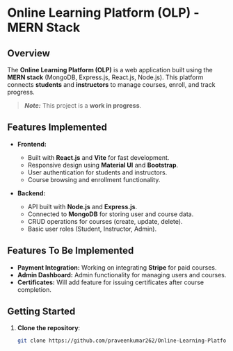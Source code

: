 # Online Learning Platform (OLP) - MERN Stack

## Overview

The **Online Learning Platform (OLP)** is a web application built using the **MERN stack** (MongoDB, Express.js, React.js, Node.js). This platform connects **students** and **instructors** to manage courses, enroll, and track progress.

> **_Note:_** This project is a **work in progress**.

## Features Implemented

- **Frontend:**  
  - Built with **React.js** and **Vite** for fast development.
  - Responsive design using **Material UI** and **Bootstrap**.
  - User authentication for students and instructors.
  - Course browsing and enrollment functionality.

- **Backend:**  
  - API built with **Node.js** and **Express.js**.
  - Connected to **MongoDB** for storing user and course data.
  - CRUD operations for courses (create, update, delete).
  - Basic user roles (Student, Instructor, Admin).

## Features To Be Implemented

- **Payment Integration:** Working on integrating **Stripe** for paid courses.
- **Admin Dashboard:** Admin functionality for managing users and courses.
- **Certificates:** Will add feature for issuing certificates after course completion.

## Getting Started

1. **Clone the repository**:
   ```bash
   git clone https://github.com/praveenkumar262/Online-Learning-Platform-Mern.git
